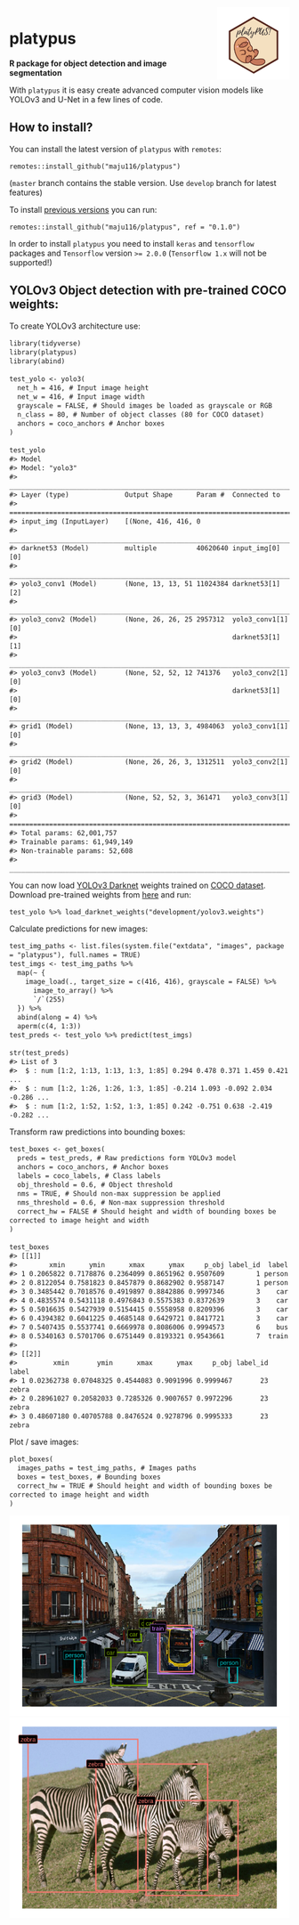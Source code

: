
<img src="man/figures/hexsticker_platypus.png" align="right" alt="" width="130" />

platypus
========

**R package for object detection and image segmentation**

With `platypus` it is easy create advanced computer vision models like
YOLOv3 and U-Net in a few lines of code.

How to install?
---------------

You can install the latest version of `platypus` with `remotes`:

    remotes::install_github("maju116/platypus")

(`master` branch contains the stable version. Use `develop` branch for
latest features)

To install [previous versions]() you can run:

    remotes::install_github("maju116/platypus", ref = "0.1.0")

In order to install `platypus` you need to install `keras` and
`tensorflow` packages and `Tensorflow` version `>= 2.0.0`
(`Tensorflow 1.x` will not be supported!)

YOLOv3 Object detection with pre-trained COCO weights:
------------------------------------------------------

To create YOLOv3 architecture use:

    library(tidyverse)
    library(platypus)
    library(abind)

    test_yolo <- yolo3(
      net_h = 416, # Input image height
      net_w = 416, # Input image width
      grayscale = FALSE, # Should images be loaded as grayscale or RGB
      n_class = 80, # Number of object classes (80 for COCO dataset)
      anchors = coco_anchors # Anchor boxes
    )

    test_yolo
    #> Model
    #> Model: "yolo3"
    #> ________________________________________________________________________________
    #> Layer (type)              Output Shape      Param #  Connected to               
    #> ================================================================================
    #> input_img (InputLayer)    [(None, 416, 416, 0                                   
    #> ________________________________________________________________________________
    #> darknet53 (Model)         multiple          40620640 input_img[0][0]            
    #> ________________________________________________________________________________
    #> yolo3_conv1 (Model)       (None, 13, 13, 51 11024384 darknet53[1][2]            
    #> ________________________________________________________________________________
    #> yolo3_conv2 (Model)       (None, 26, 26, 25 2957312  yolo3_conv1[1][0]          
    #>                                                      darknet53[1][1]            
    #> ________________________________________________________________________________
    #> yolo3_conv3 (Model)       (None, 52, 52, 12 741376   yolo3_conv2[1][0]          
    #>                                                      darknet53[1][0]            
    #> ________________________________________________________________________________
    #> grid1 (Model)             (None, 13, 13, 3, 4984063  yolo3_conv1[1][0]          
    #> ________________________________________________________________________________
    #> grid2 (Model)             (None, 26, 26, 3, 1312511  yolo3_conv2[1][0]          
    #> ________________________________________________________________________________
    #> grid3 (Model)             (None, 52, 52, 3, 361471   yolo3_conv3[1][0]          
    #> ================================================================================
    #> Total params: 62,001,757
    #> Trainable params: 61,949,149
    #> Non-trainable params: 52,608
    #> ________________________________________________________________________________

You can now load [YOLOv3 Darknet](https://pjreddie.com/darknet/yolo/)
weights trained on [COCO dataset](https://cocodataset.org/#home).
Download pre-trained weights from
[here](https://pjreddie.com/media/files/yolov3.weights) and run:

    test_yolo %>% load_darknet_weights("development/yolov3.weights")

Calculate predictions for new images:

    test_img_paths <- list.files(system.file("extdata", "images", package = "platypus"), full.names = TRUE)
    test_imgs <- test_img_paths %>%
      map(~ {
        image_load(., target_size = c(416, 416), grayscale = FALSE) %>%
          image_to_array() %>%
          `/`(255)
      }) %>%
      abind(along = 4) %>%
      aperm(c(4, 1:3))
    test_preds <- test_yolo %>% predict(test_imgs)

    str(test_preds)
    #> List of 3
    #>  $ : num [1:2, 1:13, 1:13, 1:3, 1:85] 0.294 0.478 0.371 1.459 0.421 ...
    #>  $ : num [1:2, 1:26, 1:26, 1:3, 1:85] -0.214 1.093 -0.092 2.034 -0.286 ...
    #>  $ : num [1:2, 1:52, 1:52, 1:3, 1:85] 0.242 -0.751 0.638 -2.419 -0.282 ...

Transform raw predictions into bounding boxes:

    test_boxes <- get_boxes(
      preds = test_preds, # Raw predictions form YOLOv3 model
      anchors = coco_anchors, # Anchor boxes
      labels = coco_labels, # Class labels
      obj_threshold = 0.6, # Object threshold
      nms = TRUE, # Should non-max suppression be applied
      nms_threshold = 0.6, # Non-max suppression threshold
      correct_hw = FALSE # Should height and width of bounding boxes be corrected to image height and width
    )

    test_boxes
    #> [[1]]
    #>        xmin      ymin      xmax      ymax     p_obj label_id  label
    #> 1 0.2065822 0.7178876 0.2364099 0.8651962 0.9507609        1 person
    #> 2 0.8122054 0.7581823 0.8457879 0.8682902 0.9587147        1 person
    #> 3 0.3485442 0.7018576 0.4919897 0.8842886 0.9997346        3    car
    #> 4 0.4835574 0.5431118 0.4976843 0.5575383 0.8372639        3    car
    #> 5 0.5016635 0.5427939 0.5154415 0.5558958 0.8209396        3    car
    #> 6 0.4394382 0.6041225 0.4685148 0.6429721 0.8417721        3    car
    #> 7 0.5407435 0.5537741 0.6669978 0.8086006 0.9994573        6    bus
    #> 8 0.5340163 0.5701706 0.6751449 0.8193321 0.9543661        7  train
    #> 
    #> [[2]]
    #>         xmin       ymin      xmax      ymax     p_obj label_id label
    #> 1 0.02362738 0.07048325 0.4544083 0.9091996 0.9999467       23 zebra
    #> 2 0.28961027 0.20582033 0.7285326 0.9007657 0.9972296       23 zebra
    #> 3 0.48607180 0.40705788 0.8476524 0.9278796 0.9995333       23 zebra

Plot / save images:

    plot_boxes(
      images_paths = test_img_paths, # Images paths
      boxes = test_boxes, # Bounding boxes
      correct_hw = TRUE # Should height and width of bounding boxes be corrected to image height and width
    )

![](man/figures/README-unnamed-chunk-8-1.png)<!-- -->![](man/figures/README-unnamed-chunk-8-2.png)<!-- -->
